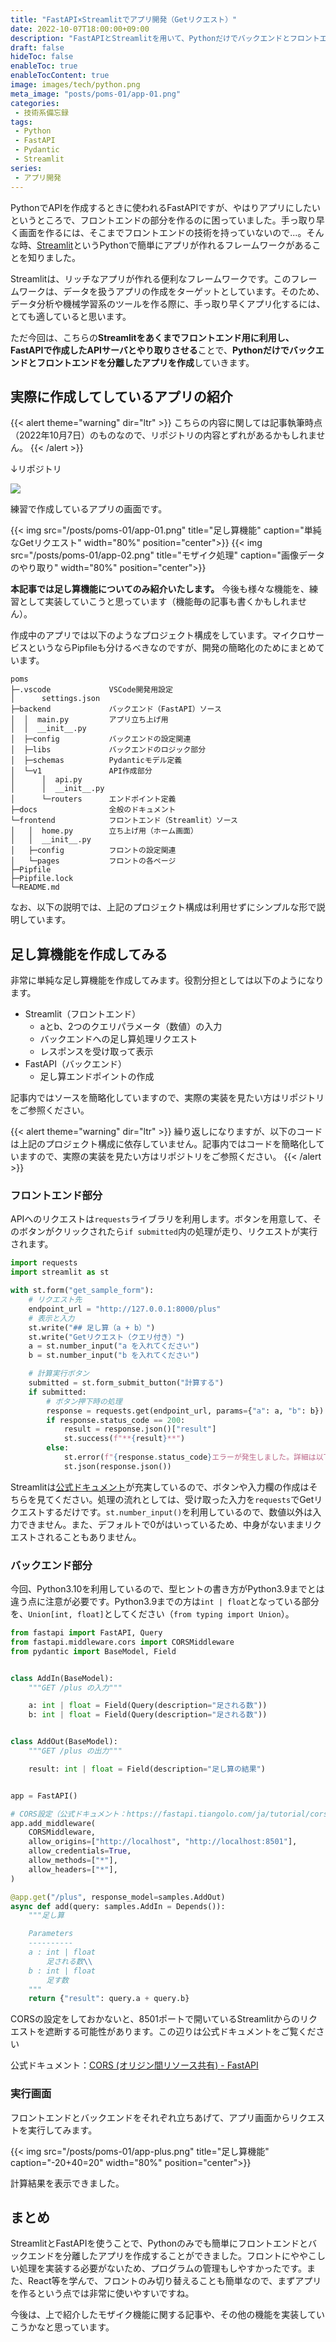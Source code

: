 ```yaml
---
title: "FastAPI×Streamlitでアプリ開発（Getリクエスト）"
date: 2022-10-07T18:00:00+09:00
description: "FastAPIとStreamlitを用いて、Pythonだけでバックエンドとフロントエンドの両方を作ります。"
draft: false
hideToc: false
enableToc: true
enableTocContent: true
image: images/tech/python.png
meta_image: "posts/poms-01/app-01.png"
categories:
 - 技術系備忘録
tags:
 - Python
 - FastAPI
 - Pydantic
 - Streamlit
series:
 - アプリ開発
---
```


PythonでAPIを作成するときに使われるFastAPIですが、やはりアプリにしたいというところで、フロントエンドの部分を作るのに困っていました。手っ取り早く画面を作るには、そこまでフロントエンドの技術を持っていないので...。そんな時、[Streamlit](https://streamlit.io/)というPythonで簡単にアプリが作れるフレームワークがあることを知りました。

Streamlitは、リッチなアプリが作れる便利なフレームワークです。このフレームワークは、データを扱うアプリの作成をターゲットとしています。そのため、データ分析や機械学習系のツールを作る際に、手っ取り早くアプリ化するには、とても適していると思います。

ただ今回は、こちらの**Streamlitをあくまでフロントエンド用に利用し、FastAPIで作成したAPIサーバとやり取りさせる**ことで、**Pythonだけでバックエンドとフロントエンドを分離したアプリを作成**していきます。

## 実際に作成してしているアプリの紹介

{{< alert theme="warning" dir="ltr" >}}
こちらの内容に関しては記事執筆時点（2022年10月7日）のものなので、リポジトリの内容とずれがあるかもしれません。
{{< /alert >}}

↓リポジトリ

<a href="https://github.com/rakuichi4817/poms"><img src="https://gh-card.dev/repos/rakuichi4817/poms.svg?fullname="></a>

練習で作成しているアプリの画面です。

{{< img src="/posts/poms-01/app-01.png" title="足し算機能" caption="単純なGetリクエスト" width="80%" position="center">}}
{{< img src="/posts/poms-01/app-02.png" title="モザイク処理" caption="画像データのやり取り" width="80%" position="center">}}

**本記事では足し算機能についてのみ紹介いたします。** 今後も様々な機能を、練習として実装していこうと思っています（機能毎の記事も書くかもしれません）。

作成中のアプリでは以下のようなプロジェクト構成をしています。マイクロサービスというならPipfileも分けるべきなのですが、開発の簡略化のためにまとめています。

```text
poms
├─.vscode             VSCode開発用設定
│      settings.json
├─backend             バックエンド（FastAPI）ソース
│  │  main.py         アプリ立ち上げ用
│  │  __init__.py
│  ├─config           バックエンドの設定関連
│  ├─libs             バックエンドのロジック部分
│  ├─schemas          Pydanticモデル定義
│  └─v1               API作成部分
│      │  api.py
│      │  __init__.py
│      └─routers      エンドポイント定義
├─docs                全般のドキュメント
└─frontend            フロントエンド（Streamlit）ソース
│   │  home.py        立ち上げ用（ホーム画面）
│   │  __init__.py 
│   ├─config          フロントの設定関連
│   └─pages           フロントの各ページ
├─Pipfile
├─Pipfile.lock
└─README.md
```

なお、以下の説明では、上記のプロジェクト構成は利用せずにシンプルな形で説明しています。

## 足し算機能を作成してみる

非常に単純な足し算機能を作成してみます。役割分担としては以下のようになります。

- Streamlit（フロントエンド）
  - aとb、2つのクエリパラメータ（数値）の入力
  - バックエンドへの足し算処理リクエスト
  - レスポンスを受け取って表示
- FastAPI（バックエンド）
  - 足し算エンドポイントの作成

記事内ではソースを簡略化していますので、実際の実装を見たい方はリポジトリをご参照ください。

{{< alert theme="warning" dir="ltr" >}}
繰り返しになりますが、以下のコードは上記のプロジェクト構成に依存していません。記事内ではコードを簡略化していますので、実際の実装を見たい方はリポジトリをご参照ください。
{{< /alert >}}

### フロントエンド部分

APIへのリクエストは`requests`ライブラリを利用します。ボタンを用意して、そのボタンがクリックされたら`if submitted`内の処理が走り、リクエストが実行されます。

```home.py
import requests
import streamlit as st

with st.form("get_sample_form"):
    # リクエスト先
    endpoint_url = "http://127.0.0.1:8000/plus"
    # 表示と入力
    st.write("## 足し算（a + b）")
    st.write("Getリクエスト（クエリ付き）")
    a = st.number_input("a を入れてください")
    b = st.number_input("b を入れてください")

    # 計算実行ボタン
    submitted = st.form_submit_button("計算する")
    if submitted:
        # ボタン押下時の処理
        response = requests.get(endpoint_url, params={"a": a, "b": b})
        if response.status_code == 200:
            result = response.json()["result"]
            st.success(f"**{result}**")
        else:
            st.error(f"{response.status_code}エラーが発生しました。詳細は以下を参照ください")
            st.json(response.json())
```

Streamlitは[公式ドキュメント](https://docs.streamlit.io/)が充実しているので、ボタンや入力欄の作成はそちらを見てください。処理の流れとしては、受け取った入力を`requests`でGetリクエストするだけです。`st.number_input()`を利用しているので、数値以外は入力できません。また、デフォルトで0がはいっているため、中身がないままリクエストされることもありません。

### バックエンド部分

今回、Python3.10を利用しているので、型ヒントの書き方がPython3.9までとは違う点に注意が必要です。Python3.9までの方は`int | float`となっている部分を、`Union[int, float]`としてください（`from typing import Union`）。

```main.py
from fastapi import FastAPI, Query
from fastapi.middleware.cors import CORSMiddleware
from pydantic import BaseModel, Field


class AddIn(BaseModel):
    """GET /plus の入力"""

    a: int | float = Field(Query(description="足される数"))
    b: int | float = Field(Query(description="足される数"))


class AddOut(BaseModel):
    """GET /plus の出力"""

    result: int | float = Field(description="足し算の結果")


app = FastAPI()

# CORS設定（公式ドキュメント：https://fastapi.tiangolo.com/ja/tutorial/cors/）
app.add_middleware(
    CORSMiddleware,
    allow_origins=["http://localhost", "http://localhost:8501"],
    allow_credentials=True,
    allow_methods=["*"],
    allow_headers=["*"],
)

@app.get("/plus", response_model=samples.AddOut)
async def add(query: samples.AddIn = Depends()):
    """足し算

    Parameters
    ----------
    a : int | float
        足される数\\
    b : int | float
        足す数
    """
    return {"result": query.a + query.b}
```

CORSの設定をしておかないと、8501ポートで開いているStreamlitからのリクエストを遮断する可能性があります。この辺りは公式ドキュメントをご覧ください

公式ドキュメント：[CORS (オリジン間リソース共有) - FastAPI](https://fastapi.tiangolo.com/ja/tutorial/cors/)

### 実行画面

フロントエンドとバックエンドをそれぞれ立ちあげて、アプリ画面からリクエストを実行してみます。

{{< img src="/posts/poms-01/app-plus.png" title="足し算機能" caption="-20+40=20" width="80%" position="center">}}

計算結果を表示できました。

## まとめ

StreamlitとFastAPIを使うことで、Pythonのみでも簡単にフロントエンドとバックエンドを分離したアプリを作成することができました。フロントにややこしい処理を実装する必要がないため、プログラムの管理もしやすかったです。また、React等を学んで、フロントのみ切り替えることも簡単なので、まずアプリを作るという点では非常に使いやすいですね。

今後は、上で紹介したモザイク機能に関する記事や、その他の機能を実装していこうかなと思っています。